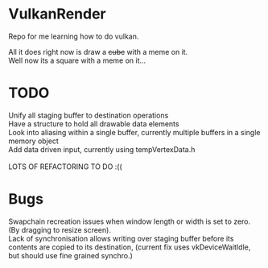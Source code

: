 # VulkanRender
Repo for me learning how to do vulkan.

All it does right now is draw a ~~cube~~ with a meme on it.\
Well now its a square with a meme on it...

# TODO
Unify all staging buffer to destination operations\
Have a structure to hold all drawable data elements\
Look into aliasing within a single buffer, currently multiple buffers in a single memory object\
Add data driven input, currently using tempVertexData.h\
\
LOTS OF REFACTORING TO DO :((


# Bugs
Swapchain recreation issues when window length or width is set to zero. (By dragging to resize screen). \
Lack of synchronisation allows writing over staging buffer before its contents are copied to its destination, (current fix uses vkDeviceWaitIdle, but should use fine grained synchro.)